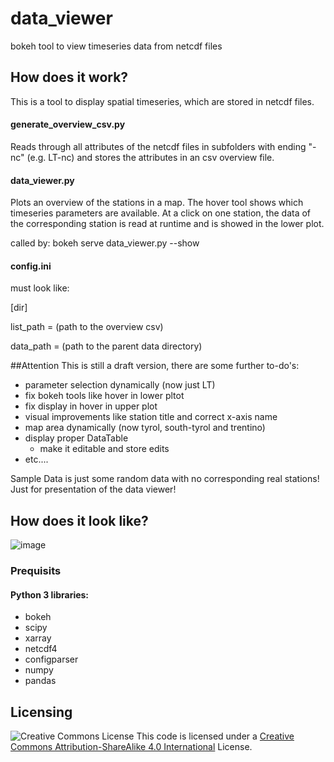 # data_viewer
bokeh tool to view timeseries data from netcdf files

## How does it work?
This is a tool to display spatial timeseries, which are stored in netcdf files. 


#### generate_overview_csv.py
Reads through all attributes of the netcdf files in subfolders with ending "-nc" (e.g. LT-nc) and stores the attributes in an csv overview file. 

#### data_viewer.py
Plots an overview of the stations in a map. The hover tool shows which timeseries parameters are available. At a click on one station, the data of the corresponding station is read at runtime and is showed in the lower plot.

called by:
bokeh serve data_viewer.py --show


#### config.ini
must look like:

[dir]

list_path = (path to the overview csv)

data_path = (path to the parent data directory)


##Attention
This is still a draft version, there are some further to-do's:

* parameter selection dynamically (now just LT)
* fix bokeh tools like hover in lower pltot
* fix display in hover in upper plot
* visual improvements like station title and correct x-axis name
* map area dynamically (now tyrol, south-tyrol and trentino)
* display proper DataTable
  * make it editable and store edits
* etc.... 

Sample Data is just some random data with no corresponding real stations! Just for presentation of the data viewer!

## How does it look like?
![image](https://i.imgur.com/2Q4Aduo.png)




### Prequisits
#### Python 3 libraries:
* bokeh
* scipy
* xarray
* netcdf4
* configparser
* numpy
* pandas

## Licensing
![Creative Commons License](https://i.creativecommons.org/l/by-sa/4.0/88x31.png)
This code is licensed under a [Creative Commons Attribution-ShareAlike 4.0 International](http://creativecommons.org/licenses/by-sa/4.0/) License.
